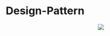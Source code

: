 # Design-Pattern
<div>
<center>
<img src="https://miro.medium.com/max/552/1*7wiAjbaU_20ZkCH4x7SOXA.jpeg">
</center>
</div>
